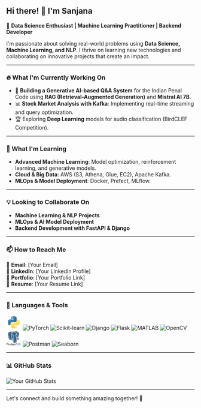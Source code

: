## Hi there! 👋 I'm Sanjana

🔹 **Data Science Enthusiast | Machine Learning Practitioner | Backend Developer**  

I'm passionate about solving real-world problems using **Data Science, Machine Learning, and NLP**. I thrive on learning new technologies and collaborating on innovative projects that create an impact.  

---

### 🔥 What I'm Currently Working On  
- 🚀 **Building a Generative AI-based Q&A System** for the Indian Penal Code using **RAG (Retrieval-Augmented Generation)** and **Mistral AI 7B**.  
- 📊 **Stock Market Analysis with Kafka**: Implementing real-time streaming and query optimization.  
- 🏆 Exploring **Deep Learning** models for audio classification (BirdCLEF Competition).  

---

### 🌱 What I'm Learning  
- **Advanced Machine Learning**: Model optimization, reinforcement learning, and generative models.  
- **Cloud & Big Data**: AWS (S3, Athena, Glue, EC2), Apache Kafka.  
- **MLOps & Model Deployment**: Docker, Prefect, MLflow.  

---

### 💡 Looking to Collaborate On  
- **Machine Learning & NLP Projects**  
- **MLOps & AI Model Deployment**  
- **Backend Development with FastAPI & Django**  

---

### 📫 How to Reach Me  
📩 **Email**: [Your Email]  
💼 **LinkedIn**: [Your LinkedIn Profile]  
🔗 **Portfolio**: [Your Portfolio Link]  
📜 **Resume**: [Your Resume Link]  

---

### 🚀 Languages & Tools  
<p align="left">
  <img src="https://raw.githubusercontent.com/devicons/devicon/master/icons/python/python-original.svg" alt="Python" width="40" height="40"/> 
  <img src="https://www.vectorlogo.zone/logos/pytorch/pytorch-icon.svg" alt="PyTorch" width="40" height="40"/> 
  <img src="https://upload.wikimedia.org/wikipedia/commons/0/05/Scikit_learn_logo_small.svg" alt="Scikit-learn" width="40" height="40"/> 
  <img src="https://cdn.worldvectorlogo.com/logos/django.svg" alt="Django" width="40" height="40"/>
  <img src="https://www.vectorlogo.zone/logos/pocoo_flask/pocoo_flask-icon.svg" alt="Flask" width="40" height="40"/>
  <img src="https://upload.wikimedia.org/wikipedia/commons/2/21/Matlab_Logo.png" alt="MATLAB" width="40" height="40"/>
  <img src="https://www.vectorlogo.zone/logos/opencv/opencv-icon.svg" alt="OpenCV" width="40" height="40"/>  
  <img src="https://raw.githubusercontent.com/devicons/devicon/master/icons/postgresql/postgresql-original-wordmark.svg" alt="PostgreSQL" width="40" height="40"/>
  <img src="https://www.vectorlogo.zone/logos/getpostman/getpostman-icon.svg" alt="Postman" width="40" height="40"/>  
  <img src="https://seaborn.pydata.org/_images/logo-mark-lightbg.svg" alt="Seaborn" width="40" height="40"/>  
</p>

---

### 📊 GitHub Stats  
![Your GitHub Stats](https://github-readme-stats.vercel.app/api?username=your-github-username&show_icons=true&theme=radical)

---

Let's connect and build something amazing together! 🚀
